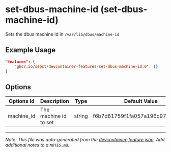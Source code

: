 
# set-dbus-machine-id (set-dbus-machine-id)

Sets the dbus machine id in `/var/lib/dbus/machine-id`

## Example Usage

```json
"features": {
    "ghcr.io/sebst/devcontainer-features/set-dbus-machine-id:0": {}
}
```

## Options

| Options Id | Description | Type | Default Value |
|-----|-----|-----|-----|
| machine_id | The machine id to set | string | f6b7d81759f1fa057a196c9766fd1f5c |



---

_Note: This file was auto-generated from the [devcontainer-feature.json](https://github.com/sebst/devcontainer-features/blob/main/features/set-dbus-machine-id/devcontainer-feature.json).  Add additional notes to a `NOTES.md`._
